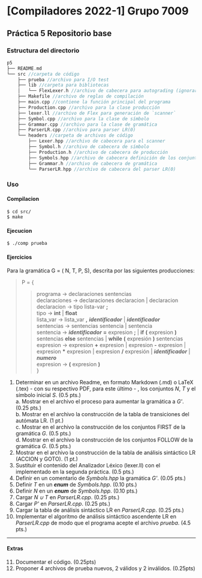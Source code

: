 # [Compiladores 2022-1] Grupo 7009 
## Práctica 5 Repositorio base


### Estructura del directorio
```c++
p5
├── README.md
└── src //carpeta de código
    ├── prueba //archivo para I/O test
    ├── lib //carpeta para bibliotecas
    │   └── FlexLexer.h //archivo de cabecera para autograding (ignorar)
    ├── Makefile //archivo de reglas de compilación
    ├── main.cpp //contiene la función principal del programa
    ├── Production.cpp //archivo para la clase producción
    ├── lexer.ll //archivo de Flex para generación de `scanner`
    ├── Symbol.cpp //archivo para la clase de símbolo
    ├── Grammar.cpp //archivo para la clase de gramática
    ├── ParserLR.cpp //archivo para parser LR(0)
    └── headers //carpeta de archivos de código
        ├── Lexer.hpp //archivo de cabecera para el scanner
        ├── Symbol.h //archivo de cabecera de símbolo
        ├── Production.h //archivo de cabecera de producción
        ├── Symbols.hpp //archivo de cabecera definición de los conjuntos N y Σ
        ├── Grammar.h //archivo de cabecera de gramática
        └── ParserLR.hpp //archivo de cabecera del parser LR(0)

```

### Uso

#### Compilacion

```bash
$ cd src/
$ make
```

#### Ejecucion

```bash
$ ./comp prueba
```

#### Ejercicios
Para la gramática G = ( N, T, P, S), descrita por las siguientes producciones: 
> P = {
>> programa → declaraciones sentencias <br>
>> declaraciones → declaraciones declaracion | declaracion <br>
>> declaracion → tipo lista-var **;** <br>
>> tipo → **int** | **float** <br>
>> lista_var → lista_var **,** _**identificador**_ | _**identificador**_ <br>
>> sentencias → sentencias sentencia | sentencia <br>
>> sentencia → _**identificador**_ **=** expresion **;** | **if** **(** expresion **)** sentencias **else** sentencias | **while** **(** expresión **)** sentencias <br>
>> expresion → expresion **+** expresion | expresion **-** expresion | expresion __\*__ expresion | expresion **/** expresión | _**identificador**_ | **_numero_** <br>
>> expresion → **(** expresion **)** <br>
}


1. Determinar en un archivo Readme, en formato Markdown (.md) o LaTeX (.tex) - con su respectivo PDF, para este último - , los conjuntos _N_, _T_ y el símbolo inicial _S_.  (0.5 pts.) <br>
    a. Mostrar en el archivo el proceso para aumentar la gramática a _G'_. (0.25 pts.) <br>
    b. Mostrar en el archivo la construcción de la tabla de transiciones del autómata LR. (1 pt.) <br>
    c. Mostrar en el archivo la construcción de los conjuntos FIRST de la gramática _G_. (0.5 pts.) <br>
    d. Mostrar en el archivo la construcción de los conjuntos FOLLOW de la gramática _G_. (0.5 pts.)
2. Mostrar en el archivo la construcción de la tabla de análisis sintáctico LR (ACCION y GOTO). (1 pt.)
3. Sustituir el contenido del Analizador Léxico (lexer.ll) con el implementado en la segunda práctica. (0.5 pts.)
4. Definir en un comentario de _Symbols.hpp_ la gramática _G'_. (0.05 pts.)
5. Definir _T_ en un _**enum**_ de _Symbols.hpp_. (0.10 pts.)
6. Definir _N_ en un _**enum**_ de _Symbols.hpp_. (0.10 pts.)
7. Cargar  _N ∪ T_ en _ParserLR.cpp_. (0.25 pts.) 
8. Cargar _P'_ en _ParserLR.cpp_. (0.25 pts.)
9. Cargar la tabla de análisis sintáctico LR en _ParserLR.cpp_. (0.25 pts.)
10. Implementar el algoritmo de análisis sintáctico ascendente LR en _ParserLR.cpp_ de modo que el programa acepte el archivo _prueba_. (4.5 pts.)
---
#### Extras

11. Documentar el código. (0.25pts)
12. Proponer 4 archivos de prueba nuevos, 2 válidos y 2 inválidos. (0.25pts)
